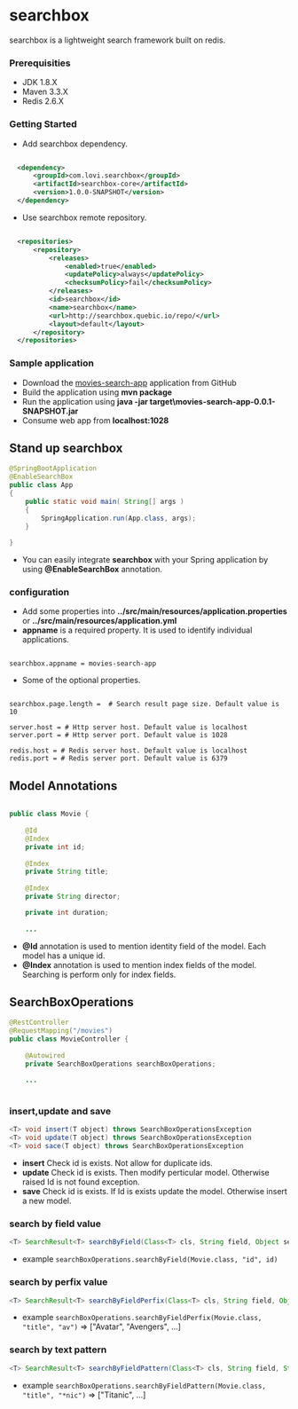 # searchbox
searchbox is a lightweight search framework built on redis.

### Prerequisities
  * JDK 1.8.X
  * Maven 3.3.X
  * Redis 2.6.X

### Getting Started
  * Add searchbox dependency.
  ```xml
  
    <dependency>
		<groupId>com.lovi.searchbox</groupId>
		<artifactId>searchbox-core</artifactId>
		<version>1.0.0-SNAPSHOT</version>
	</dependency>
  
  ```

  * Use searchbox remote repository.
  ```xml
  
    <repositories>
        <repository>
            <releases>
                <enabled>true</enabled>
                <updatePolicy>always</updatePolicy>
                <checksumPolicy>fail</checksumPolicy>
            </releases>
            <id>searchbox</id>
            <name>searchbox</name>
            <url>http://searchbox.quebic.io/repo/</url>
            <layout>default</layout>
        </repository>
    </repositories>
  ```

### Sample application
 * Download the [movies-search-app](https://github.com/loviworld/searchbox-samples/movies-search-app) application from GitHub
 * Build the application using **mvn package**
 * Run the application using **java -jar target\movies-search-app-0.0.1-SNAPSHOT.jar**
 * Consume web app from **localhost:1028**
 
## Stand up searchbox
```java
@SpringBootApplication
@EnableSearchBox
public class App 
{
    public static void main( String[] args )
    {
    	SpringApplication.run(App.class, args);
    }
    
}
```
 * You can easily integrate **searchbox** with your Spring application by using **@EnableSearchBox** annotation.

### configuration
 * Add some properties into **../src/main/resources/application.properties** or **../src/main/resources/application.yml**
 * **appname** is a required property. It is used to identify individual applications.
 ```properties 
 
 searchbox.appname = movies-search-app
 
 ```
 
 * Some of the optional properties.
 ```properties 
 
 searchbox.page.length =  # Search result page size. Default value is 10
 
 server.host = # Http server host. Default value is localhost
 server.port = # Http server port. Default value is 1028
 
 redis.host = # Redis server host. Default value is localhost
 redis.port = # Redis server port. Default value is 6379
 
 ```
 
## Model Annotations
```java

public class Movie {
	
	@Id
	@Index
	private int id;
	
	@Index
	private String title;
	
	@Index
	private String director;

	private int duration;
	
	...

```
 * **@Id** annotation is used to mention identity field of the model. Each model has a unique id.
 * **@Index** annotation is used to mention index fields of the model. Searching is perform only for index fields.
 
## SearchBoxOperations
```java
@RestController
@RequestMapping("/movies")
public class MovieController {
	
	@Autowired
	private SearchBoxOperations searchBoxOperations;
	
	...
	
```
### insert,update and save
```java 
<T> void insert(T object) throws SearchBoxOperationsException
<T> void update(T object) throws SearchBoxOperationsException
<T> void sace(T object) throws SearchBoxOperationsException
``` 
* **insert** Check id is exists. Not allow for duplicate ids.
* **update** Check id is exists. Then modify perticular model. Otherwise raised Id is not found exception. 
* **save** Check id is exists. If Id is exists update the model. Otherwise insert a new model.

### search by field value
```java 
<T> SearchResult<T> searchByField(Class<T> cls, String field, Object searchValue, Page page) throws SearchBoxOperationsException;
``` 
* example ```searchBoxOperations.searchByField(Movie.class, "id", id)```

### search by perfix value
```java 
<T> SearchResult<T> searchByFieldPerfix(Class<T> cls, String field, Object searchPrefix, Page page, boolean allWords) throws SearchBoxOperationsException;
``` 
* example ```searchBoxOperations.searchByFieldPerfix(Movie.class, "title", "av")``` => ["Avatar", "Avengers", ...]

### search by text pattern
```java 
<T> SearchResult<T> searchByFieldPattern(Class<T> cls, String field, String pattern, Page page) throws SearchBoxOperationsException;
``` 
* example ```searchBoxOperations.searchByFieldPattern(Movie.class, "title", "*nic")``` => ["Titanic", ...]
